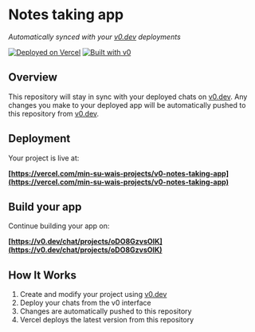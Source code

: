 # Notes taking app

*Automatically synced with your [v0.dev](https://v0.dev) deployments*

[![Deployed on Vercel](https://img.shields.io/badge/Deployed%20on-Vercel-black?style=for-the-badge&logo=vercel)](https://vercel.com/min-su-wais-projects/v0-notes-taking-app)
[![Built with v0](https://img.shields.io/badge/Built%20with-v0.dev-black?style=for-the-badge)](https://v0.dev/chat/projects/oDO8GzvsOlK)

## Overview

This repository will stay in sync with your deployed chats on [v0.dev](https://v0.dev).
Any changes you make to your deployed app will be automatically pushed to this repository from [v0.dev](https://v0.dev).

## Deployment

Your project is live at:

**[https://vercel.com/min-su-wais-projects/v0-notes-taking-app](https://vercel.com/min-su-wais-projects/v0-notes-taking-app)**

## Build your app

Continue building your app on:

**[https://v0.dev/chat/projects/oDO8GzvsOlK](https://v0.dev/chat/projects/oDO8GzvsOlK)**

## How It Works

1. Create and modify your project using [v0.dev](https://v0.dev)
2. Deploy your chats from the v0 interface
3. Changes are automatically pushed to this repository
4. Vercel deploys the latest version from this repository